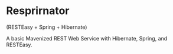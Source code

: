 Resprirnator
============

(RESTEasy + Spring + Hibernate)

A basic Mavenized REST Web Service with Hibernate, Spring, and RESTEasy.
